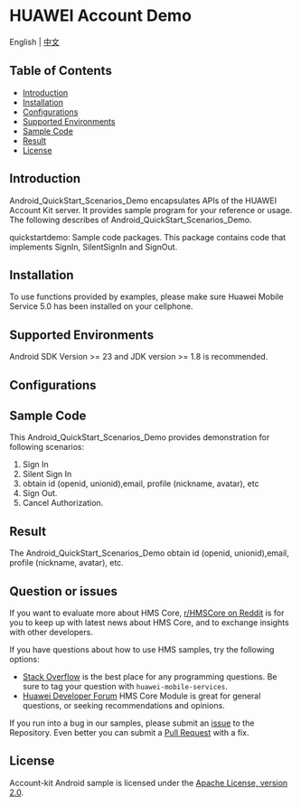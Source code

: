# HUAWEI Account Demo

English | [中文](https://github.com/HMS-Core/huawei-account-demo/blob/master/README_ZH.md) 


## Table of Contents

 * [Introduction](#introduction)
 * [Installation](#installation)
 * [Configurations](#configurations)
 * [Supported Environments](#supported-environments)
 * [Sample Code](#sample-code)
 * [Result](#result)
 * [License](#license)
 
## Introduction
Android_QuickStart_Scenarios_Demo encapsulates APIs of the HUAWEI Account Kit server. It provides sample program for your reference or usage.
The following describes of Android_QuickStart_Scenarios_Demo.

quickstartdemo: Sample code packages. This package  contains code that implements SignIn,  SilentSignIn and SignOut.

## Installation
To use functions provided by examples, please make sure Huawei Mobile Service 5.0 has been installed on your cellphone.
## Supported Environments
Android SDK Version >= 23 and JDK version >= 1.8 is recommended.
	
## Configurations  

	
## Sample Code
This Android_QuickStart_Scenarios_Demo provides demonstration for following scenarios:
1. Sign In
2. Silent Sign In
3. obtain  id (openid, unionid),email, profile (nickname, avatar), etc
4. Sign Out.
5. Cancel Authorization.

## Result
The Android_QuickStart_Scenarios_Demo obtain  id (openid, unionid),email, profile (nickname, avatar), etc.

## Question or issues
If you want to evaluate more about HMS Core,
[r/HMSCore on Reddit](https://www.reddit.com/r/HuaweiDevelopers/) is for you to keep up with latest news about HMS Core, and to exchange insights with other developers.

If you have questions about how to use HMS samples, try the following options:
- [Stack Overflow](https://stackoverflow.com/questions/tagged/huawei-mobile-services) is the best place for any programming questions. Be sure to tag your question with 
`huawei-mobile-services`.
- [Huawei Developer Forum](https://forums.developer.huawei.com/forumPortal/en/home?fid=0101187876626530001) HMS Core Module is great for general questions, or seeking recommendations and opinions.

If you run into a bug in our samples, please submit an [issue](https://github.com/HMS-Core/huawei-account-demo/issues) to the Repository. Even better you can submit a [Pull Request](https://github.com/HMS-Core/huawei-account-demo/pulls) with a fix.

##  License
Account-kit Android sample is licensed under the [Apache License, version 2.0](http://www.apache.org/licenses/LICENSE-2.0).
